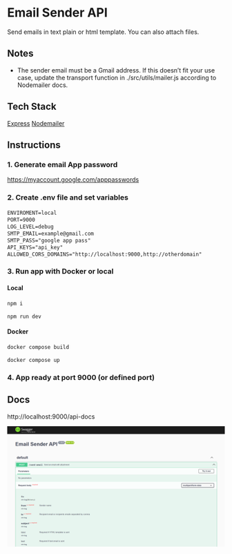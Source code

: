 # Email Sender API

Send emails in text plain or html template. You can also attach files.

## Notes

- The sender email must be a Gmail address. If this doesn’t fit your use case, update the transport function in ./src/utils/mailer.js according to Nodemailer docs.

## Tech Stack

[Express](https://expressjs.com/)
[Nodemailer](https://expressjs.com/)

## Instructions

### 1. Generate email App password

https://myaccount.google.com/apppasswords

### 2. Create .env file and set variables

```
ENVIROMENT=local
PORT=9000
LOG_LEVEL=debug
SMTP_EMAIL=example@gmail.com
SMTP_PASS="google app pass"
API_KEYS="api_key"
ALLOWED_CORS_DOMAINS="http://localhost:9000,http://otherdomain"
```

### 3. Run app with Docker or local

#### Local

```
npm i
```

```
npm run dev
```

#### Docker

```
docker compose build
```

```
docker compose up
```

### 4. App ready at port 9000 (or defined port)

## Docs

http://localhost:9000/api-docs

![API Docs](api-docs.png)
